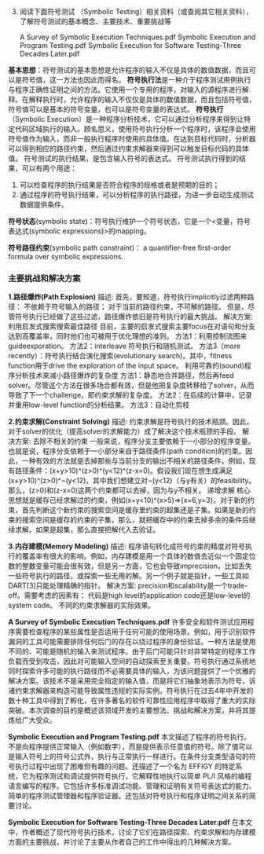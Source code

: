 3. 阅读下面符号测试 （Symbolic Testing）相关资料（或查阅其它相关资料），了解符号测试的基本概念、主要技术、重要挑战等
   
   A Survey of Symbolic Execution Techniques.pdf
   Symbolic Execution and Program Testing.pdf
   Symbolic Execution for Software Testing-Three Decades Later.pdf

**基本思想**：符号测试的基本思想是允许程序的输入不仅是具体的数值数据，而且可以是符号值，这一方法也因此而得名。
**符号执行法**是一种介于程序测试用例执行与程序正确性证明之间的方法。它使用一个专用的程序，对输入的源程序进行解释。在解释执行时，允许程序的输入不仅仅是具体的数值数据，而且包括符号值，符号值可以是基本的符号变量，也可以是符号变量的表达式。
**符号执行**（Symbolic Execution）是一种程序分析技术，它可以通过分析程序来得到让特定代码区域执行的输入。顾名思义，使用符号执行分析一个程序时，该程序会使用符号值作为输入，而非一般执行程序时使用的具体值。在达到目标代码时，分析器可以得到相应的路径约束，然后通过约束求解器来得到可以触发目标代码的具体值。
符号测试的执行结果，是包含输入符号的表达式。
符号测试执行得到的结果，可以有两个用途：

1. 可以检查程序的执行结果是否符合程序的规格或者是预期的目的；
2. 通过程序的符号执行结果，可以分析程序的执行路径，为进一步自动生成测试数据提供条件。

**符号状态**(symbolic state)：符号执行维护一个符号状态，它是一个<变量，符号表达式(symbolic expressions)>的mapping。

**符号路径约束**(symbolic path constraint)： a quantifier-free first-order formula over symbolic expressions.

### 主要挑战和解决方案



**1.路径爆炸(Path Explosion)**
描述:
首先，要知道，符号执行implicitly过滤两种路径：
不依赖于符号输入的路径；
对于当前的路径约束，不可解的路径。
但是，尽管符号执行已经做了这些过滤，路径爆炸依旧是符号执行的最大挑战。
解决方案:
利用启发式搜索搜索最佳路径
目前，主要的启发式搜索主要focus在对语句和分支达到高覆盖率，同时他们也可被用于优化理想的准则。
方法1：利用控制流图来guideexporation。
方法2：interleave 符号执行和随机测试。
方法3（more recently）：符号执行结合演化搜索(evolutionary search)。其中，fitness function用于drive the exploration of the input space。
利用可靠的(sound)程序分析技术来减小路径爆炸的复杂度
方法1：静态地合并路径，然后再feed solver。尽管这个方法在很多场合都有效，但是他把复杂度转移给了solver，从而导致了下一个challenge，即约束求解的复杂度。
方法2：在后续的计算中，记录并重用low-level function的分析结果。
方法3：自动化剪枝


**2.约束求解(Constraint Solving)**
描述:
约束求解是符号执行的技术瓶颈。因此，对于solver的优化（提高solver的求解能力）成了解决这个技术瓶颈的手段。
解决方案:
去除不相关的约束
一般来说，程序分支主要依赖于一小部分的程序变量。也就是说，程序分支依赖于一小部分来自于路径条件(path condition)的约束。因此，一种有效的方法就是去掉那些与当前分支的输出不相关的路径条件。例如，现有路径条件：(x+y>10)^(z>0)^(y<12)^(z-x=0)。假设我们现在想生成满足(x+y>10)^(z>0)^¬(y<12)，其中我们想建立对¬(y<12)（与y有关）的feasibility。那么，(z>0)和(z-x=0)这两个约束都可以去掉，因为与y不相关。
递增求解
核心思想就是缓存已经求解过的约束，例如(x+y<10)^(x>5)=>{x=6,y=3}。对于新的约束，首先判断这个新约束的搜索空间是缓存里约束的超集还是子集。如果是新的约束的搜索空间是缓存的约束的子集，那么，就把缓存中的约束去掉多余的条件后继续求解。如果是超集，那么直接把解代入去验证。


**3.内存建模(Memory Modeling)**
描述:
程序语句转化成符号约束的精度对符号执行的覆盖率有很大的影响。例如，内存建模是用一个具体的数值去近似一个固定位数的整数变量可能会很有效，但是另一方面，它也会导致imprecision，比如丢失一些符号执行的路径，或探索一些无用的解。另一个例子就是指针，一些工具如DART[3]只能处理精确的指针。
解决方案:
precision和scalability是一个trade-off。需要考虑的因素有：
代码是high level的application code还是low-level的system code。
不同的约束求解器的实际效果。

**A Survey of Symbolic Execution Techniques.pdf**
许多安全和软件测试应用程序需要检查程序的某些属性是否适用于任何可能的使用场景。例如，用于识别软件漏洞的工具可能需要排除任何后门的存在以绕过程序的身份验证。一种方法是使用不同的、可能是随机的输入来测试程序。由于后门可能只针对非常特定的程序工作负载而受到攻击，因此对可能输入空间的自动探索至关重要。符号执行通过系统地同时探索许多可能的执行路径而不必需要具体的输入，为该问题提供了一个优雅的解决方案。该技术不是采用完全指定的输入值，而是将它们抽象地表示为符号，诉诸约束求解器来构造可能导致属性违规的实际实例。符号执行在过去4年中开发的数十种工具中得到了孵化，在许多著名的软件可靠性应用程序中取得了重大的实际突破。本次调查的目的是概述该领域开发的主要想法、挑战和解决方案，并将其提炼给广大受众。

**Symbolic Execution and Program Testing.pdf**
本文描述了程序的符号执行。不是向程序提供正常输入（例如数字），而是提供表示任意值的符号。除了值可以是输入符号上的符号公式外，执行与正常执行一样进行。在条件分支类型语句的符号执行过程中出现了困难但有趣的问题。还描述了一个名为 EFFIGY 的特定系统，它为程序测试和调试提供符号执行，它解释性地执行以简单 PL/I 风格的编程语言编写的程序。它包括许多标准调试功能、管理和证明有关符号表达式的能力、简单的程序测试管理器和程序验证器。还包括对符号执行和程序证明之间关系的简要讨论。

**Symbolic Execution for Software Testing-Three Decades Later.pdf**
在本文中，作者概述了现代符号执行技术，讨论了它们在路径探索、约束求解和内存建模方面的主要挑战，并讨论了主要从作者自己的工作中得出的几种解决方案。
